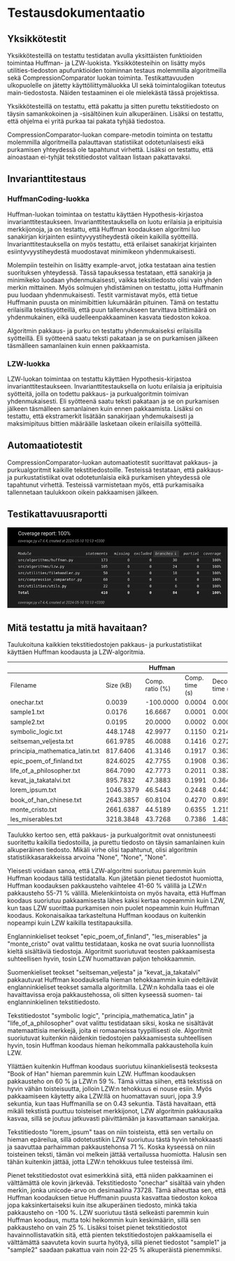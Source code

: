 # Testausdokumentaatio

## Yksikkötestit

Yksikkötesteillä on testattu testidatan avulla yksittäisten funktioiden toimintaa Huffman- ja LZW-luokista. Yksikkötesteihin on lisätty myös utilities-tiedoston apufunktioiden toiminnan testaus molemmilla algoritmeilla sekä CompressionComparator luokan toiminta. Testikattavuuden ulkopuolelle on jätetty käyttöliittymäluokka UI sekä toimintalogiikan toteutus main-tiedostosta. Näiden testaaminen ei ole mielekästä tässä projektissa.

Yksikkötesteillä on testattu, että pakattu ja sitten purettu tekstitiedosto on täysin samankokoinen ja -sisältöinen kuin alkuperäinen. Lisäksi on testattu, että ohjelma ei yritä purkaa tai pakata tyhjää tiedostoa.

CompressionComparator-luokan compare-metodin toiminta on testattu molemmilla algoritmeilla palauttavan statistiikat odotetunlaisesti eikä purkamisen yhteydessä ole tapahtunut virhettä. Lisäksi on testattu, että ainoastaan ei-tyhjät tekstitiedostot valitaan listaan pakattavaksi.

## Invarianttitestaus

### HuffmanCoding-luokka

Huffman-luokan toimintaa on testattu käyttäen Hypothesis-kirjastoa invarianttitestaukseen. Invarianttitestauksella on luotu erilaisia ja eripituisia merkkijonoja, ja on testattu, että Huffman koodauksen algoritmi luo sanakirjan kirjainten esiintyvyystiheydestä oikein kaikilla syötteillä. Invarianttitestauksella on myös testattu, että erilaiset sanakirjat kirjainten esiintyvyystiheydestä muodostavat minimikeon yhdenmukaisesti.

Molempiin testeihin on lisätty example-arvot, jotka testataan aina testien suorituksen yhteydessä. Tässä tapauksessa testataan, että sanakirja ja minimikeko luodaan yhdenmukaisesti, vaikka teksitiedosto olisi vain yhden merkin mittainen. Myös solmujen yhdistäminen on testattu, jotta Huffmanin puu luodaan yhdenmukaisesti. Testit varmistavat myös, että tietue Huffmanin puusta on minimibittien lukumäärän pituinen. Tämä on testattu erilaisilla tekstisyötteillä, että puun tallennukseen tarvittava bittimäärä on yhdenmukainen, eikä uudelleenpakkaaminen kasvata tiedoston kokoa. 

Algoritmin pakkaus- ja purku on testattu yhdenmukaiseksi erilaisilla syötteillä. Eli syötteenä saatu teksti pakataan ja se on purkamisen jälkeen täsmälleen samanlainen kuin ennen pakkaamista.

### LZW-luokka

LZW-luokan toimintaa on testattu käyttäen Hypothesis-kirjastoa invarianttitestaukseen. Invarianttitestauksella on luotu erilaisia ja eripituisia syötteitä, joilla on todettu pakkaus- ja purkualgoritmin toimivan yhdenmukaisesti. Eli syötteenä saatu teksti pakataan ja se on purkamisen jälkeen täsmälleen samanlainen kuin ennen pakkaamista. Lisäksi on testattu, että ekstramerkit lisätään sanakirjaan yhdemukaisesti ja maksimipituus bittien määräälle lasketaan oikein erilaisilla syötteillä.

## Automaatiotestit

CompressionComparator-luokan automaatiotestit suorittavat pakkaus- ja purkualgoritmit kaikille tekstitiedostoille. Testeissä testataan, että pakkaus- ja purkustatistiikat ovat odotetunlaisia eikä purkamisen yhteydessä ole tapahtunut virhettä. Testeissä varmistetaan myös, että purkamisaika tallennetaan taulukkoon oikein pakkaamisen jälkeen. 

## Testikattavuusraportti

![Testikattavuus](https://github.com/xelmas/Tiralabra-pakkausalgoritmit/blob/main/documentation/images/coverage_report_final.png)

## Mitä testattu ja mitä havaitaan?

Taulukoituna kaikkien tekstitiedostojen pakkaus- ja purkustatistiikat käyttäen Huffman koodausta ja LZW-algoritmia.

|                                |           |   Huffman       |                |                  | LZW            |                |                  |
|------------------------------- |-----------|-----------------|----------------|------------------|----------------|----------------|------------------|
| Filename                       | Size (kB) | Comp. ratio (%) | Comp. time (s) | Decomp. time (s) | Comp. ratio (%)| Comp. time (s) | Decomp. time (s) |
|onechar.txt                     | 0.0039    | -100.0000       | 0.0004         | 0.0002           | 25.0000        | 0.0003         | 0.0002           |
|sample1.txt                     | 0.0176    | 16.6667         | 0.0001         | 0.0001           | 22.2222        | 0.0001         | 0.0001           |
|sample2.txt                     | 0.0195    | 20.0000         | 0.0002         | 0.0001           | 25.0000        | 0.0001         | 0.0001           |
|symbolic_logic.txt              | 448.1748  | 42.9977         | 0.1150         | 0.2144           | 61.9893        | 0.2748         | 0.0951           |
|seitseman_veljesta.txt          | 661.9785  | 46.0088         | 0.1416         | 0.2727           | 55.4194        | 0.3882         | 0.1516           |
|principia_mathematica_latin.txt | 817.6406  | 41.3146         | 0.1917         | 0.3631           | 57.2966        | 0.4855         | 0.2062           |
|epic_poem_of_finland.txt        | 824.6025  | 42.7755         | 0.1908         | 0.3670           | 58.8520        | 0.4487         | 0.1773           |
|life_of_a_philosopher.txt       | 864.7090  | 42.7773         | 0.2011         | 0.3876           | 57.2463        | 0.5959         | 0.1935           |
|kevat_ja_takatalvi.txt          | 895.7832  | 47.3883         | 0.1991         | 0.3641           | 58.0314        | 0.5162         | 0.1993           |
|lorem_ipsum.txt                 | 1046.3379 | 46.5443         | 0.2448         | 0.4430           | 71.0225        | 0.5325         | 0.2052           |
|book_of_han_chinese.txt         | 2643.3857 | 60.8104         | 0.4270         | 0.8959           | 59.1378        | 3.9022         | 0.5574           |
|monte_cristo.txt                | 2661.6387 | 44.5189         | 0.6355         | 1.2155           | 62.4688        | 1.6185         | 0.5809           |
|les_miserables.txt              | 3218.3848 | 43.7268         | 0.7386         | 1.4831           | 59.3680        | 2.1128         | 0.7187           |


Taulukko kertoo sen, että pakkaus- ja purkualgoritmit ovat onnistuneesti suoritettu kaikilla tiedostoilla, ja purettu tiedosto on täysin samanlainen kuin alkuperäinen tiedosto. Mikäli virhe olisi tapahtunut, olisi algoritmin statistiikkasarakkeissa arvoina "None", "None", "None".

Yleisesti voidaan sanoa, että LZW-algoritmi suoriutuu paremmin kuin Huffman koodaus tällä testidatalla. Kun jätetään pienet tiedostot huomiotta, Huffman koodauksen pakkausteho vaihtelee 41-60 % välillä ja LZW:n pakkausteho 55-71 % välillä. Mielenkiintoista on myös havaita, että Huffman koodaus suoriutuu pakkaamisesta lähes kaksi kertaa nopeammin kuin LZW, kun taas LZW suorittaa purkamisen noin puolet nopeammin kuin Huffman koodaus. Kokonaisaikaa tarkasteltuna Huffman koodaus on kuitenkin nopeampi kuin LZW kaikilla testitapauksilla.

Englanninkieliset teokset "epic_poem_of_finland", "les_miserables" ja "monte_cristo" ovat valittu testidataan, koska ne ovat suuria luonnollista kieltä sisältäviä tiedostoja. Algoritmit suoriutuvat teosten pakkaamisesta suhteellisen hyvin, tosin LZW huomattavan paljon tehokkaammin.

Suomenkieliset teokset "seitseman_veljesta" ja "kevat_ja_takatalvi" pakkautuvat Huffman koodauksella hieman tehokkaammin kuin edeltävät englanninkieliset teokset samalla algoritmilla. LZW:n kohdalla taas ei ole havaittavissa eroja pakkaustehossa, oli sitten kyseessä suomen- tai englanninkielinen tekstitiedosto.

Tekstitiedostot "symbolic logic", "principia_mathematica_latin" ja "life_of_a_philosopher" ovat valittu testidataan siksi, koska ne sisältävät matemaattisia merkkejä, joita ei romaaneissa tyypillisesti ole. Algoritmit suoriutuvat kuitenkin näidenkin tiedostojen pakkaamisesta suhteellisen hyvin, tosin Huffman koodaus hieman heikommalla pakkausteholla kuin LZW.

Yllättäen kuitenkin Huffman koodaus suoriutuu kiinankielisestä teoksesta "Book of Han" hieman paremmin kuin LZW. Huffman koodauksen pakkausteho on 60 % ja LZW:n 59 %. Tämä viittaa siihen, että tekstissä on hyvin vähän toisteisuutta, jolloin LZW:n tehokkuus ei nouse esiin. Myös pakkaamiseen käytetty aika LZW:llä on huomattavan suuri, jopa 3.9 sekuntia, kun taas Huffmanilla se on 0.43 sekuntia. Tästä havaitaan, että mikäli tekstistä puuttuu toisteiset merkkijonot, LZW algoritmin pakkausaika kasvaa, sillä se joutuu jatkuvasti päivittämään ja kasvattamaan sanakirjaa.

Tekstitiedosto "lorem_ipsum" taas on niin toisteista, että sen vertailu on hieman epäreilua, sillä odotetustikin LZW suoriutuu tästä hyvin tehokkaasti ja saavuttaa parhaimman pakkaustehonsa 71 %. Koska kyseessä on niin toisteinen teksti, tämän voi melkein jättää vertailussa huomiotta. Halusin sen tähän kuitenkin jättää, jotta LZW:n tehokkuus tulee testeissä ilmi.

Pienet tekstitiedostot ovat esimerkkinä siitä, että niiden pakkaaminen ei välttämättä ole kovin järkevää. Tekstitiedosto "onechar" sisältää vain yhden merkin, jonka unicode-arvo on desimaalina 73728. Tämä aiheuttaa sen, että Huffman koodauksen tietue Huffmanin puusta kasvattaa tiedoston kokoa jopa kaksinkertaiseksi kuin itse alkuperäinen tiedosto, minkä takia pakkausteho on -100 %. LZW suoriutuu tästä selkeästi paremmin kuin Huffman koodaus, mutta toki heikommin kuin keskimäärin, sillä sen pakkausteho on vain 25 %. Lisäksi toiset pienet tekstitiedostot havainnollistavatkin sitä, että pienten tekstitiedostojen pakkaamisella ei välttämättä saavuteta kovin suurta hyötyä, sillä pienet tiedostot "sample1" ja "sample2" saadaan pakattua vain noin 22-25 % alkuperäistä pienemmiksi.